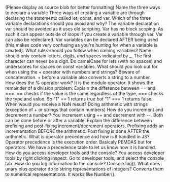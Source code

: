 (Please display as source blob for better formatting)
Name the three ways to declare a variable
    Three ways of creating a variable are through declaring the statements called let, const, and var.
Which of the three variable declarations should you avoid and why?
    The variable declaration var should be avoided as it uses old scripting. Var has no block scoping. As such it can appear outside of loops if you create a variable through var. Var can also be redeclared. Var variables can be declared AFTER being used (this makes code very confusing as you're hunting for when a variable is created).
What rules should you follow when naming variables?
    Name should only contain letters, digits, and spaces indicated by _. The first character can never be a digit. Do camelCase for lets (with no spaces) and underscores for spaces on const variables. 
What should you look out for when using the + operator with numbers and strings?
    Beware of concatenation. + before a variable also converts a string to a number.  
How does the % operator work?
    It is the modulo operator. It shows the remainder of a division problem. 
Explain the difference between == and ===.
    == checks if the value is the same regardless of the type, === checks the type and value. So "1" == 1 returns true but "1" === 1 returns false. 
When would you receive a NaN result?
    Doing arithmetic with strings (exception of + or strings that contain numbers)
How do you increment and decrement a number?
    You increment using ++ and decrement with --. Both can be done before or after a variable. 
Explain the difference between prefixing and post-fixing increment/decrement operators.
    Prefixing adds an incrementation BEFORE the arithmetic. Post fixing is done AFTER the arithmetic. 
What is operator precedence and how is it handled in JS?
    Operator precedence is the execution order. Basicaly PEMDAS but for operators. We have a precedence table to let us know how it is handled. 
How do you access developer tools and the console?
    You access developer tools by right clicking inspect. Go to developer tools, and select the console tab. 
How do you log information to the console?
    Console.log().
What does unary plus operator do to string representations of integers?
    Converts them to numerical representations. It works like Number().